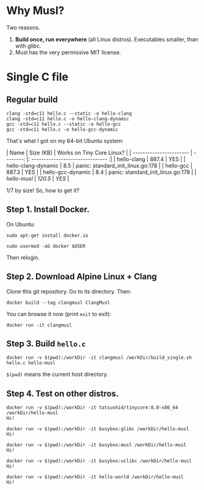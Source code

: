 # Why Musl?

Two reasons.

1. **Build once, run everywhere** (all Linux distros). Executables smaller, than with glibc.
2. Musl has the very permissive MIT license.

# Single C file

## Regular build

    clang -std=c11 hello.c --static -o hello-clang
    clang -std=c11 hello.c -o hello-clang-dynamic
    gcc -std=c11 hello.c --static -o hello-gcc
    gcc -std=c11 hello.c -o hello-gcc-dynamic

That's what I got on my 64-bit Ubuntu system:

| Name                    | Size (KB) | Works on Tiny Core Linux?         |
| ----------------------- | --------: |: ------------------------------- :|
| hello-clang             |     887.4 | YES                               |
| hello-clang-dynamic     |       8.5 | panic: standard_init_linux.go:178 |
| hello-gcc               |     887.3 | YES                               |
| hello-gcc-dynamic       |       8.4 | panic: standard_init_linux.go:178 |
| *hello-musl*            |   *120.5* | *YES*                             |

1/7 by size! So, how to get it?

## Step 1. Install Docker.

On Ubuntu:

    sudo apt-get install docker.io

    sudo usermod -aG docker $USER
    
Then relogin.

## Step 2. Download Alpine Linux + Clang

Clone this git repository. Go to its directory. Then:

    docker build --tag clangmusl ClangMusl

You can browse it now (print `exit` to exit):

    docker run -it clangmusl

## Step 3. Build `hello.c`

    docker run -v $(pwd):/workDir -it clangmusl /workDir/build_single.sh hello.c hello-musl

`$(pwd)` means the current host directory.

## Step 4. Test on other distros.

    docker run -v $(pwd):/workDir -it tatsushid/tinycore:8.0-x86_64 /workDir/hello-musl
    Hi!

    docker run -v $(pwd):/workDir -it busybox:glibc /workDir/hello-musl
    Hi!

    docker run -v $(pwd):/workDir -it busybox:musl /workDir/hello-musl
    Hi!

    docker run -v $(pwd):/workDir -it busybox:uclibc /workDir/hello-musl
    Hi!

    docker run -v $(pwd):/workDir -it hello-world /workDir/hello-musl
    Hi!
